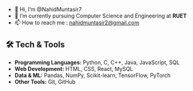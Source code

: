 - 👋 Hi, I’m @NahidMuntasir7
- 🌱 I’m currently pursuing Computer Science and Engineering at **RUET**
- 📫 How to reach me : [nahidmuntasir2@gmail.com](mailto:nahidmuntasir2@gmail.com)

## 🛠️ Tech & Tools
- **Programming Languages:** Python, C, C++, Java, JavaScript, SQL  
- **Web Development:** HTML, CSS, React, MySQL  
- **Data & ML:** Pandas, NumPy, Scikit-learn, TensorFlow, PyTorch  
- **Other Tools:** Git, GitHub
